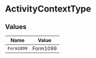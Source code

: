 # ActivityContextType


## Values

| Name       | Value      |
| ---------- | ---------- |
| `Form1099` | Form1099   |